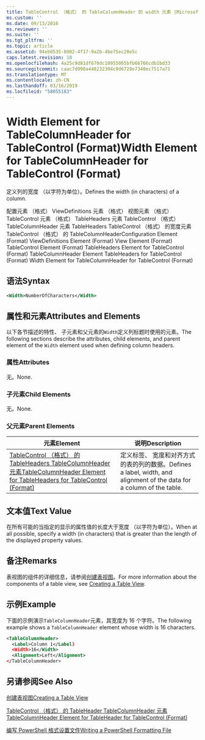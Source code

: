 ```yaml
---
title: TableControl （格式） 的 TableColumnHeader 的 width 元素 |Microsoft Docs
ms.custom: ''
ms.date: 09/13/2016
ms.reviewer: ''
ms.suite: ''
ms.tgt_pltfrm: ''
ms.topic: article
ms.assetid: 94eb0535-8002-4f17-9a2b-4be75ec20e5c
caps.latest.revision: 18
ms.openlocfilehash: 4a25c9d81df670dc10955065bfb66766cdb1bd33
ms.sourcegitcommit: caac7d098a448232304c9d6728e7340ec7517a71
ms.translationtype: MT
ms.contentlocale: zh-CN
ms.lasthandoff: 03/16/2019
ms.locfileid: "58055183"
---
```

# <a name="width-element-for-tablecolumnheader-for-tablecontrol-format"></a><span data-ttu-id="cd5ce-102">Width Element for TableColumnHeader for TableControl (Format)</span><span class="sxs-lookup"><span data-stu-id="cd5ce-102">Width Element for TableColumnHeader for TableControl (Format)</span></span>

<span data-ttu-id="cd5ce-103">定义列的宽度 （以字符为单位）。</span><span class="sxs-lookup"><span data-stu-id="cd5ce-103">Defines the width (in characters) of a column.</span></span>

<span data-ttu-id="cd5ce-104">配置元素 （格式） ViewDefinitions 元素 （格式） 视图元素 （格式） TableControl 元素 （格式） TableHeaders 元素 TableControl （格式） TableColumnHeader 元素 TableHeaders TableControl （格式） 的宽度元素TableControl （格式） 的 TableColumnHeader</span><span class="sxs-lookup"><span data-stu-id="cd5ce-104">Configuration Element (Format) ViewDefinitions Element (Format) View Element (Format) TableControl Element (Format) TableHeaders Element for TableControl (Format) TableColumnHeader Element TableHeaders for TableControl (Format) Width Element for TableColumnHeader for TableControl (Format)</span></span>

## <a name="syntax"></a><span data-ttu-id="cd5ce-105">语法</span><span class="sxs-lookup"><span data-stu-id="cd5ce-105">Syntax</span></span>

```xml
<Width>NumberOfCharacters</Width>
```

## <a name="attributes-and-elements"></a><span data-ttu-id="cd5ce-106">属性和元素</span><span class="sxs-lookup"><span data-stu-id="cd5ce-106">Attributes and Elements</span></span>

<span data-ttu-id="cd5ce-107">以下各节描述的特性、 子元素和父元素的`Width`定义列标题时使用的元素。</span><span class="sxs-lookup"><span data-stu-id="cd5ce-107">The following sections describe the attributes, child elements, and parent element of the `Width` element used when defining column headers.</span></span>

### <a name="attributes"></a><span data-ttu-id="cd5ce-108">属性</span><span class="sxs-lookup"><span data-stu-id="cd5ce-108">Attributes</span></span>

<span data-ttu-id="cd5ce-109">无。</span><span class="sxs-lookup"><span data-stu-id="cd5ce-109">None.</span></span>

### <a name="child-elements"></a><span data-ttu-id="cd5ce-110">子元素</span><span class="sxs-lookup"><span data-stu-id="cd5ce-110">Child Elements</span></span>

<span data-ttu-id="cd5ce-111">无。</span><span class="sxs-lookup"><span data-stu-id="cd5ce-111">None.</span></span>

### <a name="parent-elements"></a><span data-ttu-id="cd5ce-112">父元素</span><span class="sxs-lookup"><span data-stu-id="cd5ce-112">Parent Elements</span></span>

|<span data-ttu-id="cd5ce-113">元素</span><span class="sxs-lookup"><span data-stu-id="cd5ce-113">Element</span></span>|<span data-ttu-id="cd5ce-114">说明</span><span class="sxs-lookup"><span data-stu-id="cd5ce-114">Description</span></span>|
|-------------|-----------------|
|[<span data-ttu-id="cd5ce-115">TableControl （格式） 的 TableHeaders TableColumnHeader 元素</span><span class="sxs-lookup"><span data-stu-id="cd5ce-115">TableColumnHeader Element for TableHeaders for TableControl (Format)</span></span>](./tablecolumnheader-element-format.md)|<span data-ttu-id="cd5ce-116">定义标签、 宽度和对齐方式的表的列的数据。</span><span class="sxs-lookup"><span data-stu-id="cd5ce-116">Defines a label, width, and alignment of the data for a column of the table.</span></span>|

## <a name="text-value"></a><span data-ttu-id="cd5ce-117">文本值</span><span class="sxs-lookup"><span data-stu-id="cd5ce-117">Text Value</span></span>

<span data-ttu-id="cd5ce-118">在所有可能的当指定的显示的属性值的长度大于宽度 （以字符为单位）。</span><span class="sxs-lookup"><span data-stu-id="cd5ce-118">When at all possible, specify a width (in characters) that is greater than the length of the displayed property values.</span></span>

## <a name="remarks"></a><span data-ttu-id="cd5ce-119">备注</span><span class="sxs-lookup"><span data-stu-id="cd5ce-119">Remarks</span></span>

<span data-ttu-id="cd5ce-120">表视图的组件的详细信息，请参阅[创建表视图](./creating-a-table-view.md)。</span><span class="sxs-lookup"><span data-stu-id="cd5ce-120">For more information about the components of a table view, see [Creating a Table View](./creating-a-table-view.md).</span></span>

## <a name="example"></a><span data-ttu-id="cd5ce-121">示例</span><span class="sxs-lookup"><span data-stu-id="cd5ce-121">Example</span></span>

<span data-ttu-id="cd5ce-122">下面的示例演示`TableColumnHeader`元素，其宽度为 16 个字符。</span><span class="sxs-lookup"><span data-stu-id="cd5ce-122">The following example shows a `TableColumnHeader` element whose width is 16 characters.</span></span>

```xml
<TableColumnHeader>
  <Label>Column 1</Label)
  <Width>16</Width>
  <Alignment>Left</Alignment>
</TableColumnHeader>
```

## <a name="see-also"></a><span data-ttu-id="cd5ce-123">另请参阅</span><span class="sxs-lookup"><span data-stu-id="cd5ce-123">See Also</span></span>

[<span data-ttu-id="cd5ce-124">创建表视图</span><span class="sxs-lookup"><span data-stu-id="cd5ce-124">Creating a Table View</span></span>](./creating-a-table-view.md)

[<span data-ttu-id="cd5ce-125">TableControl （格式） 的 TableHeader TableColumnHeader 元素</span><span class="sxs-lookup"><span data-stu-id="cd5ce-125">TableColumnHeader Element for TableHeader for TableControl (Format)</span></span>](./tablecolumnheader-element-format.md)

[<span data-ttu-id="cd5ce-126">编写 PowerShell 格式设置文件</span><span class="sxs-lookup"><span data-stu-id="cd5ce-126">Writing a PowerShell Formatting File</span></span>](./writing-a-powershell-formatting-file.md)
